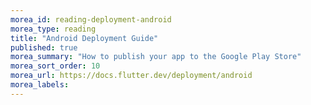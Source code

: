 ```yaml
---
morea_id: reading-deployment-android
morea_type: reading
title: "Android Deployment Guide"
published: true
morea_summary: "How to publish your app to the Google Play Store"
morea_sort_order: 10
morea_url: https://docs.flutter.dev/deployment/android
morea_labels: 
---
```

